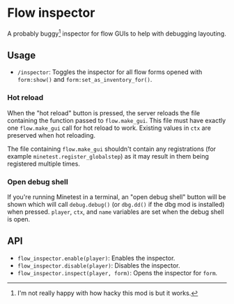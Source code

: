 # Flow inspector

A probably buggy[^1] inspector for flow GUIs to help with debugging layouting.

[^1]: I'm not really happy with how hacky this mod is but it works.

## Usage

 - `/inspector`: Toggles the inspector for all flow forms opened with
    `form:show()` and `form:set_as_inventory_for()`.

### Hot reload

When the "hot reload" button is pressed, the server reloads the file containing
the function passed to `flow.make_gui`. This file must have exactly one
`flow.make_gui` call for hot reload to work. Existing values in `ctx` are
preserved when hot reloading.

The file containing `flow.make_gui` shouldn't contain any registrations (for
example `minetest.register_globalstep`) as it may result in them being
registered multiple times.

### Open debug shell

If you're running Minetest in a terminal, an "open debug shell" button will
be shown which will call `debug.debug()` (or `dbg.dd()` if the dbg mod is
installed) when pressed. `player`, `ctx`, and `name` variables are set when the
debug shell is open.

## API

 - `flow_inspector.enable(player)`: Enables the inspector.
 - `flow_inspector.disable(player)`: Disables the inspector.
 - `flow_inspector.inspect(player, form)`: Opens the inspector for `form`.
